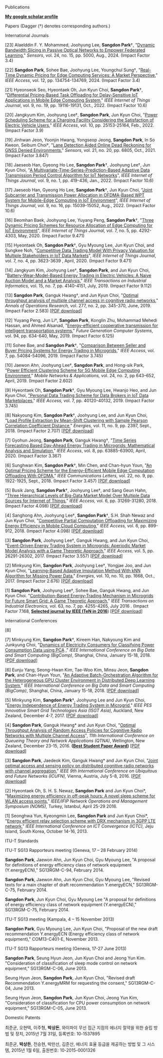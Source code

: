 Publications

[**My google scholar profile**](https://scholar.google.com/citations?user=JZFDtsgAAAAJ&hl=en)

Papers (Dagger (†) denotes corresponding authors.)

International Journals
 
[23] Alaelddin F. Y. Mohammed, Joohyung Lee, **Sangdon Park**†, "[Dynamic Bandwidth Slicing in Passive Optical Networks to Empower Federated Learning](https://doi.org/10.3390/s24155000)," *Sensors*, vol. 24, no. 15, pp. 5000, Aug., 2024. (Impact Factor 3.4)

[22] **Sangdon Park**, Sohee Bae, Joohyung Lee, Youngchul Sung†, "[Real-Time Dynamic Pricing for Edge Computing Services: A Market Perspective](https://doi.org/10.1109/ACCESS.2024.3462499)," *IEEE Access*, vol. 12, pp. 134754-134769, 2024. (Impact Factor 3.4)

[21] Hyeonseok Seo, Hyeontaek Oh, Jun Kyun Choi, **Sangdon Park**†, "[Differential Pricing-Based Task Offloading for Delay-Sensitive IoT Applications in Mobile Edge Computing System](https://doi.org/10.1109/JIOT.2022.3163820)," *IEEE Internet of Things Journal*, vol. 9, no. 19, pp. 19116-19131, Oct., 2022. (Impact Factor 10.6)

[20] Jangkyum Kim, Joohyung Lee†, **Sangdon Park**, Jun Kyun Choi, "[Power Scheduling Scheme for a Charging Facility Considering the Satisfaction of Electric Vehicle Users](https://doi.org/10.1109/ACCESS.2022.3151355)," *IEEE Access*, vol. 10, pp. 25153-25164, Feb., 2022. (Impact Factor 3.9)

[19] Jinhwan Jeon, Yoonjin Hwang, Yongseop Jeong, **Sangdon Park**, In So Kweon, Seibum Choi†, "[Lane Detection Aided Online Dead Reckoning for GNSS Denied Environments](https://doi.org/10.3390/s21206805)," *Sensors*, vol. 21, no. 20, pp. 6805, Oct., 2021. (Impact Factor 3.847)

[18] Jaeseob Han, Gyeong Ho Lee, **Sangdon Park**†, Joohyung Lee†, Jun Kyun Choi, "[A Multivariate-Time-Series-Prediction-Based Adaptive Data Transmission Period Control Algorithm for IoT Networks](https://doi.org/10.1109/JIOT.2021.3124673)", *IEEE Internet of Things Journal*, vol. 9, no. 1, pp. 419-436, Jan., 2022. (Impact Factor 10.6)

[17] Jaeseob Han, Gyeong Ho Lee, **Sangdon Park**†, Jun Kyun Choi, "[Joint Subcarrier and Transmission Power Allocation in OFDMA-Based WPT System for Mobile-Edge Computing in IoT Environment](https://doi.org/10.1109/JIOT.2021.3103768)", *IEEE Internet of Things Journal*, vol. 9, no. 16, pp. 15039-15052, Aug., 2022. (Impact Factor 10.6)

[16] Beomhan Baek, Joohyung Lee, Yuyang Peng, **Sangdon Park**†, "[Three Dynamic Pricing Schemes for Resource Allocation of Edge Computing for IoT Environment](https://doi.org/10.1109/JIOT.2020.2966627)", *IEEE Internet of Things Journal,* vol. 7, no. 5, pp. 4292-4303, May, 2020. (Impact Factor 9.471)

[15] Hyeontaek Oh, **Sangdon Park**†, Gyu Myoung Lee, Jun Kyun Choi, and Sungkee Noh, "[Competitive Data Trading Model With Privacy Valuation for Multiple Stakeholders in IoT Data Markets](https://doi.org/10.1109/JIOT.2020.2973662)", *IEEE Internet of Things Journal*, vol. 7, no. 4, pp. 3623-3639 , April, 2020. (Impact Factor 9.471)

[14] Jangkyum Kim, Joohyung Lee†, **Sangdon Park**, and Jun Kyun Choi, "[Battery-Wear-Model-Based Energy Trading in Electric Vehicles: A Naive Auction Model and a Market Analysis](https://doi.org/10.1109/TII.2018.2883655)," *IEEE Transactions on Industrial Informatics,* vol. 15, no. 7, pp. 4140-4151, July, 2019. (Impact Factor 9.112)

[13] **Sangdon Park**, Ganguk Hwang†, and Jun Kyun Choi, "[Optimal throughput analysis of multiple channel access in cognitive radio networks](https://doi.org/10.1007/s10479-017-2648-3)," *Annals of Operations Research,* vol. 277, no. 2, pp. 345-370, June, 2019. (Impact Factor 2.583) [[PDF download](https://drive.google.com/file/d/19AJ6t-UA6iuAftGkMzHUr1H17mt9TWPU/view?usp=sharing)]

[12] Yuyang Peng, Jun Li†, **Sangdon Park**, Konglin Zhu, Mohammad Mehedi Hassan, and Ahmed Alsanad, "[Energy-efficient cooperative transmission for intelligent transportation systems](https://doi.org/10.1016/j.future.2018.11.053)," *Future Generation Computer Systems*, vol. 94, pp. 634-640, May, 2019. (Impact Factor 6.125)

[11] Sohee Bae, and **Sangdon Park**†, "[Comparison Between Seller and Buyer Pricing Systems for Energy Trading in Microgrids](https://doi.org/10.1109/ACCESS.2019.2912758)," *IEEE Access*, vol. 7, pp. 54084-54096, 2019. (Impact Factor 3.745)

[10] Jaewon Ahn, Joohyung Lee†, **Sangdon Park**, and Hong-sik Park, "[Power Efficient Clustering Scheme for 5G Mobile Edge Computing Environment](https://doi.org/10.1007/s11036-018-1164-2)," *Mobile Networks & Applications,* vol. 24, no. 2, pp 643–652, April, 2019. (Impact Factor 2.602)

[9] Hyeontaek Oh, **Sangdon Park**†, Gyu Myoung Lee, Hwanjo Heo, and Jun Kyun Choi, ["Personal Data Trading Scheme for Data Brokers in IoT Data Marketplaces](https://doi.org/10.1109/ACCESS.2019.2904248)," *IEEE Access,* vol. 7, pp. 40120-40132, 2019. (Impact Factor 3.745)

[8] Nakyoung Kim, **Sangdon Park**†, Joohyung Lee, and Jun Kyun Choi, "[Load Profile Extraction by Mean-Shift Clustering with Sample Pearson Correlation Coefficient Distance](https://doi.org/10.3390/en11092397)," *Energies,* vol. 11, no. 9, pp. 2397, Sept., 2018. (Impact Factor 2.707) [[PDF download](https://www.google.com/url?q=https%3A%2F%2Fwww.mdpi.com%2F1996-1073%2F11%2F9%2F2397%2Fpdf&sa=D&sntz=1&usg=AOvVaw0tgDgtT-DSUvOfnNZg1u7e)]

[7] Gyohun Jeong, **Sangdon Park**, Ganguk Hwang†, "[Time Series Forecasting Based Day-Ahead Energy Trading in Microgrids: Mathematical Analysis and Simulation](https://doi.org/10.1109/ACCESS.2020.2985258)," *IEEE Access*, vol. 8, pp. 63885-63900, April, 2020. (Impact Factor 3.367)

[6] Sunghwan Kim, **Sangdon Park**†, Min Chen, and Chan-hyun Youn, "[An Optimal Pricing Scheme for the Energy-Efficient Mobile Edge Computation Offloading With OFDMA](https://doi.org/10.1109/LCOMM.2018.2849401)," *IEEE Communications Letters,* vol. 22, no. 9, pp. 1922-1925, Sept., 2018. (Impact Factor 3.457) [[PDF download](https://drive.google.com/file/d/14TzvWoSxWSZ2BIZMsXNZzBf_E32iKhb4/view?usp=sharing)]

[5] Busik Jang, **Sangdon Park**†, Joohyung Lee†, and Sang Geun Hahn, "[Three Hierarchical Levels of Big-Data Market Model Over Multiple Data Sources for Internet of Things](https://doi.org/10.1109/ACCESS.2018.2845105)," *IEEE Access,* vol. 6, pp. 31269-31280, 2018. (Impact Factor 4.098) [[PDF download](https://drive.google.com/file/d/1gQJHWWGS-KSZcEjXhKvMN5k57ZBmSvGG/view?usp=sharing)]

[4] Sanghong Ahn, Joohyung Lee†, **Sangdon Park**†, S.H. Shah Newaz and Jun Kyun Choi, "[Competitive Partial Computation Offloading for Maximizing Energy Efficiency in Mobile Cloud Computing](https://doi.org/10.1109/ACCESS.2017.2776323)," *IEEE Access,* vol. 6, pp. 899-912, 2018. (Impact Factor 4.098) [[PDF download](https://drive.google.com/file/d/1cfCxMCZ5GtbWDiQK12jCvpebF_VTruuW/view?usp=sharing)]

[3] **Sangdon Park**, Joohyung Lee†, Ganguk Hwang, and Jun Kyun Choi, "[Event-Driven Energy Trading System in Microgrids: Aperiodic Market Model Analysis with a Game Theoretic Approach](https://doi.org/10.1109/ACCESS.2017.2766233)," *IEEE Access,* vol. 5, pp. 26291-26302, 2017. (Impact Factor 3.557) [[PDF download](https://drive.google.com/file/d/1MUhkMimt7jvHrFaGEp5Dz-or9Ic-JQmX/view?usp=sharing)]

[2] Minkyung Kim, **Sangdon Park**, Joohyung Lee†, Yongjae Joo, and Jun Kyun Choi, "[Learning-Based Adaptive Imputation Method With kNN Algorithm for Missing Power Data](https://doi.org/10.3390/en10101668)," *Energies,* vol. 10, no. 10, pp. 1668, Oct., 2017. (Impact Factor 2.676) [[PDF download](https://drive.google.com/file/d/1-xc_eyQsH_OTd7mMeCxMqVraoqP9wX-0/view?usp=sharing)]

[1] **Sangdon Park**, Joohyung Lee†, Sohee Bae, Ganguk Hwang, and Jun Kyun Choi. "[Contribution-Based Energy-Trading Mechanism in Microgrids for Future Smart Grid: A Game Theoretic Approach](https://doi.org/10.1109/TIE.2016.2532842)," *IEEE Transactions on Industrial Electronics,* vol. 63, no. 7, pp. 4255-4265, July 2016 . (Impact Factor 7.168, [**Selected journal by IEEE ITeN in 2016**](http://www.google.com/url?q=http%3A%2F%2Fies-iten.com%2F&sa=D&sntz=1&usg=AFQjCNFMgiyWt1qetyH1pAsyihwDQdRYkg)) [[PDF download](https://drive.google.com/file/d/14yxUtU3zkIkaFiR9zCZEZcSVpdDPjSnw/view?usp=sharing)]

International Conferences

[8]

[7] Minkyung Kim, **Sangdon Park**†, Kireem Han, Nakyoung Kim and Junkyung Choi, "[Dynamics of Electricity Consumers for Classifying Power Consumption Data using PCA](https://www.google.com/url?q=https%3A%2F%2Fieeexplore.ieee.org%2Fdocument%2F8367209%2F&sa=D&sntz=1&usg=AOvVaw1Mvsq6jgK5d0t-Vr-R0d_h) ," *IEEE International Conference on Big Data and Smart Computing (BigComp)*, Shanghai, China, January 15-18, 2018. [[PDF download](https://drive.google.com/file/d/1afURD7bxoagbzDxGWS-bLF8hmFSUVCKP/view?usp=sharing)]

[6] Eunju Yang, Seong-Hwan Kim, Tae-Woo Kim, Minsu Jeon, **Sangdon Park**, and Chan-Hyun Youn, "[An Adaptive Batch-Orchestration Algorithm for the Heterogeneous GPU Cluster Environment in Distributed Deep Learning System](https://www.google.com/url?q=https%3A%2F%2Fieeexplore.ieee.org%2Fdocument%2F8367216%2F&sa=D&sntz=1&usg=AOvVaw0qe2dPw_o-lXLrgdalyIWa)," *IEEE International Conference on Big Data and Smart Computing (BigComp)*, Shanghai, China, January 15-18, 2018. [[PDF download](https://drive.google.com/file/d/1UTfwb5_dQooAaRFa9OFR65-HTTQ1W8ms/view?usp=sharing)]

[5] Minkyung Kim, **Sangdon Park**†, Joohyung Lee and Jun Kyun Choi, "[Energy Independence of Energy Trading System in Microgrid](https://www.google.com/url?q=https%3A%2F%2Fieeexplore.ieee.org%2Fdocument%2F8378441%2F&sa=D&sntz=1&usg=AOvVaw0s5Ee8u1RDR2aCsK-xyTbw)," *IEEE PES Innovative Smart Grid Technologies Asia (ISGT Asia),* Auckland, New Zealand, December 4-7, 2017. [[PDF download](https://drive.google.com/file/d/136GfKH5tnRRGBDqf_pdMCjEIkaaW-aMo/view?usp=sharing)]

[4] **Sangdon Park**, Ganguk Hwang* and Jun Kyun Choi, "[Optimal Throughput Analysis of Random Access Policies for Cognitive Radio Networks with Multiple Channel Access](http://www.google.com/url?q=http%3A%2F%2Fdl.acm.org%2Fcitation.cfm%3Fid%3D3016035&sa=D&sntz=1&usg=AOvVaw0IOnudIdn0n4jjYpV6rRMi)", *11th International Conference on Queueing Theory and Network Applications (QTNA)*, Wellington, New Zealand, December 23-15, 2016. **([Best Student Paper Award](https://drive.google.com/file/d/1uTS41DTlZ8ELtrpZwFqPwjoH2WezMiDc/view?usp=sharing))** [[PDF download](https://drive.google.com/file/d/1k3lZHk9JyUorFhmCCrlSskdg7kT55Wy1/view?usp=sharing)]

[3] **Sangdon Park**, Jaedeok Kim, Ganguk Hwang* and Jun Kyun Choi, "[Joint optimal access and sensing policy on distributed cognitive radio networks with channel aggregation](http://www.google.com/url?q=http%3A%2F%2Fieeexplore.ieee.org%2Fabstract%2Fdocument%2F7537027%2F&sa=D&sntz=1&usg=AOvVaw3xf_jk2wIZuOFsEEXJsizo)," *IEEE 9th International Conference on Ubiquitous and Future Networks (ICUFN),* Vienna, Austria, July 5-8, 2016. [[PDF download](https://drive.google.com/file/d/1aWDEnvAkpwqQWE8X7ly7fLbdXdNCsp-e/view?usp=sharing)]

[2] Hyeontaek Oh, S. H. S. Newaz, **Sangdon Park** and Jun Kyun Choi*, "[Maximizing energy efficiency in off-peak hours: A novel sleep scheme for WLAN access points](http://www.google.com/url?q=http%3A%2F%2Fieeexplore.ieee.org%2Fabstract%2Fdocument%2F7502830%2F&sa=D&sntz=1&usg=AOvVaw1Ihc-NyZzEquhaYRK7G2Xc)," *IEEE/IFIP Network Operations and Management Symposium (NOMS),* Turkey, Istanbul, April 25-29 2016.

[1] Seonghwa Yun, Kyeongmin Lee, **Sangdon Park** and Jun Kyun Choi*, "[Energy efficient relay selection scheme with DRX mechanism in 3GPP LTE network](http://www.google.com/url?q=http%3A%2F%2Fieeexplore.ieee.org%2Fabstract%2Fdocument%2F6675296%2F&sa=D&sntz=1&usg=AOvVaw3Rgjc839rJliaDFQv8Cf08)," *IEEE International Conference on ICT Convergence (ICTC),* Jeju Island, South Korea, October 14-16, 2013.

ITU-T Standards

ITU-T SG13 Rapporteurs meeting (Geneva, 17 – 28 February 2014)

**Sangdon Park**, Jaewon Ahn, Jun Kyun Choi, Gyu Myoung Lee, "A proposal for definitions of energy efficiency class of network equipment (Y.energyECN)," SG13RGM-C-94, February 2014.

**Sangdon Park**, Jaewon Ahn, Jun Kyun Choi, Gyu Myoung Lee, "Revised texts for a main chapter of draft recommendation Y.energyECN," SG13RGM-C-75, February 2014.

**Sangdon Park**, Jun Kyun Choi, Gyu Myoung Lee "A proposal for definitions of energy efficiency class of network equipment (Y.energyECN)," SG13RGM-C-75, February 2014.

ITU-T SG13 meeting (Kampala, 4 – 15 November 2013)

**Sangdon Park**, Gyu Myoung Lee, Jun Kyun Choi, "Proposal of the new draft recommendation Y.energyECN (Energy efficiency class of network equipment)," COM13-C401-E, November 2013.

ITU-T SG13 Rapporteurs meeting (Geneva, 17-27 June 2013)

**Sangdon Park**, Seung Hyun Jeon, Jun Kyun Choi and Jeong Yun Kim. "Consideration of classification of sleep mode control on network equipment," SG13RGM-C-06, June 2013.

Seung Hyun Jeon, **Sangdon Park**, Jun Kyun Choi, "Revised draft Recommendation Y.energyMRM for requesting the consent," SG13RGM-C-04, June 2013.

Seung Hyun Jeon, **Sangdon Park**, Jun Kyun Choi, Jeong Yun Kim, "Consideration of classification for CPU power consumption on network equipment," SG13RGM-C-05, June 2013.

Domestic Patents

최준균, 오현택, 이주형, **박상돈**, 와이파이 무선 접근 지점의 에너지 절약을 위한 슬립 방법 및 장치, 2015년 7월 31일, 등록번호: 10-1537895

최준균, **박상돈**, 전승현, 박만선, 김준산, 에너지 효율 등급을 제공하는 방법 및 그 시스템, 2015년 1월 6일, 출원번호: 10-2015-0001326